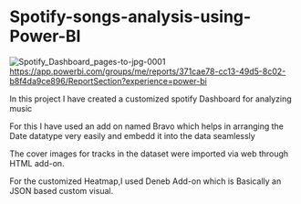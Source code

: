 # Spotify-songs-analysis-using-Power-BI
![Spotify_Dashboard_pages-to-jpg-0001](https://github.com/Nachiket131201/Spotify-songs-analysis-using-Power-BI/assets/71268411/b32aae71-b210-45db-8a81-580b8e743605)
https://app.powerbi.com/groups/me/reports/371cae78-cc13-49d5-8c02-b8f4da9ce896/ReportSection?experience=power-bi

In this project I have created a customized spotify Dashboard for analyzing music

For this I have used an add on named Bravo which helps in arranging the Date datatype very easily and embedd it into the data seamlessly

The cover images for tracks in the dataset were imported via web through HTML add-on.

For the customized Heatmap,I used Deneb Add-on which is Basically an JSON based custom visual.
             
